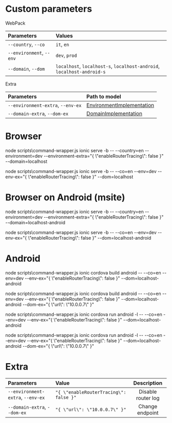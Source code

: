 # Custom parameters

WebPack

| Parameters               | Values                                                                 |
|:-------------------------|:-----------------------------------------------------------------------|
| `--country`, `--co`      | `it`, `en`                                                             |
| `--environment`, `--env` | `dev`, `prod`                                                          |
| `--domain`, `--dom`      | `localhost`, `localhost-s`, `localhost-android`, `localhost-android-s` |


Extra

| Parameters                        | Path to model                                                                                         |
|:----------------------------------|:------------------------------------------------------------------------------------------------------|
| `--environment-extra`, `--env-ex` | [EnvironmentImplementation](../src/environments/common/implementations/environment.implementation.ts) |
| `--domain-extra`, `--dom-ex`      | [DomainImplementation](../src/domains/common/implementations/domains.implementation.ts)               |


# Browser

node scripts\command-wrapper.js ionic serve -b -- --country=en --environment=dev --environment-extra="{ \\"enableRouterTracing\\": false }" --domain=localhost

node scripts\command-wrapper.js ionic serve -b -- --co=en --env=dev --env-ex="{ \\"enableRouterTracing\\": false }" --dom=localhost

# Browser on Android (msite)

node scripts\command-wrapper.js ionic serve -b -- --country=en --environment=dev --environment-extra="{ \\"enableRouterTracing\\": false }" --domain=localhost-android

node scripts\command-wrapper.js ionic serve -b -- --co=en --env=dev --env-ex="{ \\"enableRouterTracing\\": false }" --dom=localhost-android

# Android

node scripts\command-wrapper.js ionic cordova build android -- --co=en --env=dev --env-ex="{ \\"enableRouterTracing\\": false }" --dom=localhost-android

node scripts\command-wrapper.js ionic cordova build android -- --co=en --env=dev --env-ex="{ \\"enableRouterTracing\\": false }" --dom=localhost-android --dom-ex="{ \\"url\\": \\"10.0.0.7\\" }"

node scripts\command-wrapper.js ionic cordova run android -l -- --co=en --env=dev --env-ex="{ \\"enableRouterTracing\\": false }" --dom=localhost-android

node scripts\command-wrapper.js ionic cordova run android -l -- --co=en --env=dev --env-ex="{ \\"enableRouterTracing\\": false }" --dom=localhost-android --dom-ex="{ \\"url\\": \\"10.0.0.7\\" }"

# Extra

| Parameters                        | Value                                  | Description        |
|:----------------------------------|:---------------------------------------|:------------------:|
| `--environment-extra`, `--env-ex` | `"{ \"enableRouterTracing\": false }"` | Disable router log |
| `--domain-extra`, `--dom-ex`      | `"{ \"url\": \"10.0.0.7\" }"`          | Change endpoint    |
